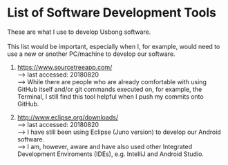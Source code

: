# List of Software Development Tools
These are what I use to develop Usbong software.<br><br>
This list would be important, especially when I, for example, would need to use a new or another PC/machine to develop our software.

1) https://www.sourcetreeapp.com/<br>
--> last accessed: 20180820<br>
--> While there are people who are already comfortable with using GitHub itself and/or git commands executed on, for example, the Terminal, I still find this tool helpful when I push my commits onto GitHub.

2) http://www.eclipse.org/downloads/<br>
--> last accessed: 20180820<br>
--> I have still been using Eclipse (Juno version) to develop our Android software.<br>
--> I am, however, aware and have also used other Integrated Development Enviroments (IDEs), e.g. IntelliJ and Android Studio.
